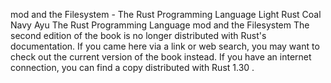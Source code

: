 mod and the Filesystem - The Rust Programming Language
Light
Rust
Coal
Navy
Ayu
The Rust Programming Language
mod
and the Filesystem
The second edition of the book is no longer distributed with Rust's documentation.
If you came here via a link or web search, you may want to check out
the current
version of the book
instead.
If you have an internet connection, you can
find a copy distributed with
Rust
1.30
.